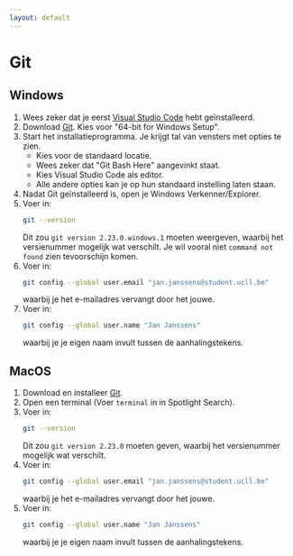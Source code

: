 ```yaml
---
layout: default
---
```

# Git

## Windows

1. Wees zeker dat je eerst [Visual Studio Code](/vscode/index.md) hebt geïnstalleerd.
2. Download [Git](https://git-scm.com/download/win). Kies voor "64-bit for Windows Setup".
3. Start het installatieprogramma. Je krijgt tal van vensters met opties te zien.
   * Kies voor de standaard locatie.
   * Wees zeker dat "Git Bash Here" aangevinkt staat.
   * Kies Visual Studio Code als editor.
   * Alle andere opties kan je op hun standaard instelling laten staan.
4. Nadat Git geïnstalleerd is, open je Windows Verkenner/Explorer.
5. Voer in:
   ```bash
   git --version
   ```
   Dit zou `git version 2.23.0.windows.1` moeten weergeven, waarbij het versienummer mogelijk wat verschilt.
   Je wil vooral niet `command not found` zien tevoorschijn komen.
6. Voer in:
   ```bash
   git config --global user.email "jan.janssens@student.ucll.be"
   ```
   waarbij je het e-mailadres vervangt door het jouwe.
7. Voer in:
   ```bash
   git config --global user.name "Jan Janssens"
   ```
   waarbij je je eigen naam invult tussen de aanhalingstekens.

## MacOS

1. Download en installeer [Git](https://git-scm.com/download/mac).
2. Open een terminal (Voer `terminal` in in Spotlight Search).
3. Voer in:
   ```bash
   git --version
   ```
   Dit zou `git version 2.23.0` moeten geven, waarbij het versienummer mogelijk wat verschilt.
4. Voer in:
   ```bash
   git config --global user.email "jan.janssens@student.ucll.be"
   ```
   waarbij je het e-mailadres vervangt door het jouwe.
5. Voer in:
   ```bash
   git config --global user.name "Jan Janssens"
   ```
   waarbij je je eigen naam invult tussen de aanhalingstekens.
